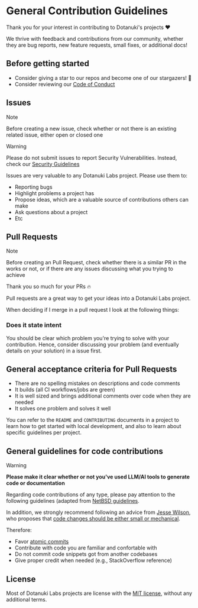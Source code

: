 # General Contribution Guidelines

Thank you for your interest in contributing to Dotanuki's projects ❤️

We thrive with feedback and contributions from our community, whether they are bug reports, new feature requests, small fixes, or additional docs!

## Before getting started

- Consider giving a star to our repos and become one of our stargazers! 🌟
- Consider reviewing our [Code of Conduct](https://github.com/dotanuki-labs/.github/blob/main/CODE_OF_CONDUCT.md)

## Issues

> [!NOTE]
> Before creating a new issue, check whether or not there is an existing related issue, either open or closed one

> [!WARNING]
> Please do not submit issues to report Security Vulnerabilities.
> Instead, check our [Security Guidelines](https://github.com/dotanuki-labs/.github/blob/main/SECURITY.md)

Issues are very valuable to any Dotanuki Labs project. Please use them to:

- Reporting bugs
- Highlight problems a project has
- Propose ideas, which are a valuable source of contributions others can make
- Ask questions about a project
- Etc

## Pull Requests

> [!NOTE]
> Before creating an Pull Request, check whether there is a similar PR in the works or not, or
> if there are any issues discussing what you trying to achieve

Thank you so much for your PRs 🔥

Pull requests are a great way to get your ideas into a Dotanuki Labs project.

When deciding if I merge in a pull request I look at the following things:

### Does it state intent

You should be clear which problem you're trying to solve with your contribution. Hence, consider
discussing your problem (and eventually details on your solution) in a issue first.

## General acceptance criteria for Pull Requests

- There are no spelling mistakes on descriptions and code comments
- It builds (all CI workflows/jobs are green)
- It is well sized and brings additional comments over code when they are needed
- It solves one problem and solves it well

You can refer to the `README` and `CONTRIBUTING` documents in a project to learn how to get started
with local development, and also to learn about specific guidelines per project.

## General guidelines for code contributions

> [!WARNING]
>
> **Please make it clear whether or not you've used LLM/AI tools to generate code or documentation**

Regarding code contributions of any type, please pay attention to the following guidelines (adapted from [NetBSD guidelines](https://www.netbsd.org/developers/commit-guidelines.html).

In addition, we strongly recommend following an advice from
[Jesse Wilson](https://github.com/swankjesse),
who proposes that
[code changes should be either small or mechanical](https://publicobject.com/2023/01/08/small-or-mechanical/).

Therefore:

- Favor [atomic commits](https://en.wikipedia.org/wiki/Atomic_commit)
- Contribute with code you are familiar and confortable with
- Do not commit code snippets got from another codebases
- Give proper credit when needed (e.g., StackOverflow reference)

## License

Most of Dotanuki Labs projects are license with the [MIT license](http://opensource.org/licenses/MIT),
without any additional terms.
